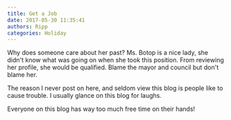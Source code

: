 ```yaml
---
title: Get a Job
date: 2017-05-30 11:35:41
authors: Ripp
categories: Holiday
---
```


 Why does someone care about her past? Ms. Botop is a nice lady, she didn't know what was going on when she took this position. From reviewing her profile, she would be qualified. Blame the mayor and council but don't blame her. 

The reason I never post on here, and seldom view this blog is people like to cause trouble. I usually glance on this blog for laughs. 

Everyone on this blog has way too much free time on their hands!
